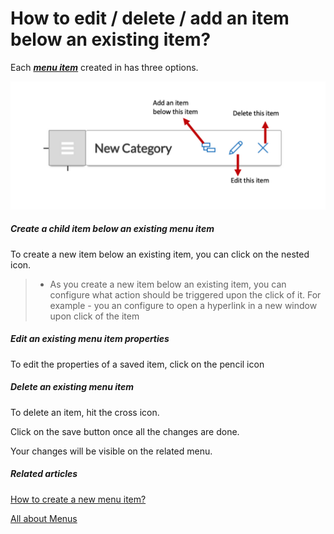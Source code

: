 # How to edit / delete / add an item below an existing item?

Each [***menu item***](https://docs.rapidplatform.com/books/glossary/page/menu-item "Menu item") created in has three options.

![8.png](./downloaded_image_1705285637656.png)


##### Create a child item below an existing menu item

To create a new item below an existing item, you can click on the nested icon.
 >- As you create a new item below an existing item, you can configure what action should be triggered upon the click of it. For example - you an configure to open a hyperlink in a new window upon click of the item
    

##### Edit an existing menu item properties

To edit the properties of a saved item, click on the pencil icon

##### Delete an existing menu item 

To delete an item, hit the cross icon.

Click on the save button once all the changes are done.

Your changes will be visible on the related menu.


##### **Related articles**

[How to create a new menu item?](https://docs.rapidplatform.com/books/experiences/page/all-about-menus-in-dezigna "All about Menus in Dezigna")

[All about Menus](https://docs.rapidplatform.com/books/experiences/page/all-about-menus-in-dezigna "All about Menus in Dezigna")